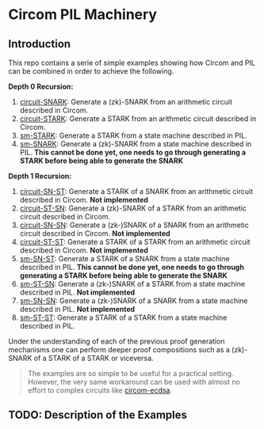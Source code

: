# Circom PIL Machinery

## Introduction

This repo contains a serie of simple examples showing how Circom and PIL can be combined in order to achieve the following.

**Depth 0 Recursion:**
1.  [circuit-SNARK](https://github.com/hecmas/circom-pil-machinery/tree/main/circuit-SNARK): Generate a (zk)-SNARK from an arithmetic circuit described in Circom.
1. [circuit-STARK](https://github.com/hecmas/circom-pil-machinery/tree/main/circuit-STARK): Generate a STARK from an arithmetic circuit described in Circom.
1. [sm-STARK](https://github.com/hecmas/circom-pil-machinery/tree/main/sm-STARK): Generate a STARK from a state machine described in PIL.
1. [sm-SNARK](https://github.com/hecmas/circom-pil-machinery/tree/main/sm-SNARK): Generate a (zk)-SNARK from a state machine described in PIL. **This cannot be done yet, one needs to go through generating a STARK before being able to generate the SNARK**

**Depth 1 Recursion:**
1. [circuit-SN-ST](): Generate a STARK of a SNARK from an arithmetic circuit described in Circom. **Not implemented**
1. [circuit-ST-SN](https://github.com/hecmas/circom-pil-machinery/tree/main/circuit-ST-SN): Generate a (zk)-SNARK of a STARK from an arithmetic circuit described in Circom.
1. [circuit-SN-SN](): Generate a (zk-)SNARK of a SNARK from an arithmetic circuit described in Circom. **Not implemented**
1. [circuit-ST-ST](): Generate a STARK of a STARK from an arithmetic circuit described in Circom. **Not implemented**
1. [sm-SN-ST](https://github.com/hecmas/circom-pil-machinery/tree/main/sm-SN-ST): Generate a STARK of a SNARK from a state machine described in PIL. **This cannot be done yet, one needs to go through generating a STARK before being able to generate the SNARK**
1. [sm-ST-SN](): Generate a (zk-)SNARK of a STARK from a state machine described in PIL. **Not implemented**
1. [sm-SN-SN](https://github.com/hecmas/circom-pil-machinery/tree/main/sm-SN-ST): Generate a (zk-)SNARK of a SNARK from a state machine described in PIL. **Not implemented**
1. [sm-ST-ST](https://github.com/hecmas/circom-pil-machinery/tree/main/sm-SN-ST): Generate a STARK of a STARK from a state machine described in PIL.

Under the understanding of each of the previous proof generation mechanisms one can perform deeper proof compositions such as a (zk)-SNARK of a STARK of a STARK or viceversa.

> The examples are so simple to be useful for a practical setting. However, the very same workaround can be used with almost no effort to complex circuits like [circom-ecdsa](https://github.com/0xPARC/circom-ecdsa).

## TODO: Description of the Examples